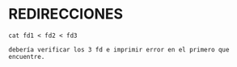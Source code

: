 # REDIRECCIONES

    cat fd1 < fd2 < fd3

    debería verificar los 3 fd e imprimir error en el primero que encuentre.
